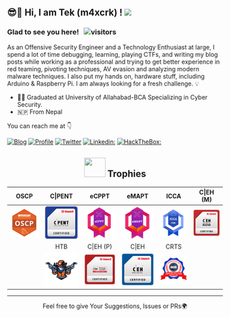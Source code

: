 <h2> 😎🤏 Hi,  I am Tek (m4xcrk) ! <img src="https://media.giphy.com/media/3XpvBjjMWtYYIOtOlp/giphy.gif" width="70"></h2>

### Glad to see you here! &nbsp; ![visitors](https://visitor-badge.laobi.icu/badge?page_id=m4xcrk)

As an Offensive Security Engineer and a Technology Enthusiast at large, I spend a lot of time debugging, learning, playing CTFs, and writing my blog posts while working as a professional and trying to get better experience in red teaming, pivoting techniques, AV evasion and analyzing modern malware techniques. I also put my hands on, hardware stuff, including Arduino & Raspberry Pi. I am always looking for a fresh challenge. 💡

<ul>
<li>👨‍🎓 Graduated at University of Allahabad-BCA Specializing in Cyber Security.</li>
<li>🇳🇵 From Nepal </li>
</ul>

You can reach me at 👇

[![Blog](https://img.shields.io/badge/Blog-21759B?style=for-the-badge&logo=ghost&logoColor=white)](https://m4xcrk.github.io/)
[![Profile](https://img.shields.io/badge/Website-38B2AC?style=for-the-badge&logo=webdriverio&logoColor=white)](https://m4xcrk.github.io/)
[![Twitter](https://img.shields.io/badge/twitter-1DA1F2?style=for-the-badge&logo=twitter&logoColor=white)](https://x.com/m4xcrk)
[![Linkedin:](https://img.shields.io/badge/linkedin-0A66C2?style=for-the-badge&logo=linkedin&logoColor=white)](https://www.linkedin.com/in/mounit/)
[![HackTheBox:](https://img.shields.io/badge/hackthebox-a3e54a?style=for-the-badge&logo=hackthebox&logoColor=black)](https://app.hackthebox.com/profile/581507)

<div align="center">
  
## <img src="https://media.giphy.com/media/YMwJF1OQAlbnf6HFjd/giphy.gif" width="50" height="45"> Trophies

| OSCP                                                                                                                       | C\|PENT                                                                                                                                                              | eCPPT                                                                                                                     | eMAPT                                                                                                                     | ICCA                                                                                                                     | C\|EH (M)                                                                                                                                                           | 
| :------------------------------------------------------------------------------------------------------------------------: | :------------------------------------------------------------------------------------------------------------------------------------------------------------------: | :------------------------------------------------------------------------------------------------------------------------:| :-----------------------------------------------------------------------------------------------------------------------: | :----------------------------------------------------------------------------------------------------------------------: | :-----------------------------------------------------------------------------------------------------------------------------------------------------------------: | 
| <a target="_blank" href="https://www.credential.net/d47f0b7b-cb87-4dc3-b4ea-498df7fa07aa"><img src="./OSCP.png"></a>   | <a target="_blank" href="https://aspen.eccouncil.org/VerifyBadge?type=certification&a=1LYwlgenuppwHx3d9nWh95L/4QUjz8OVxvqphb5dhWQ="><img src="./CPENT.png"></a>  | <a target="_blank" href="https://www.credential.net/15172f35-44b0-45c0-b9bc-ea122c51307f"><img src="./eCPPT.png"></a> | <a target="_blank" href="https://www.credential.net/3873ff06-43e5-4054-9c48-a0b2fc783685"><img src="./eMAPT.png"></a> | <a target="_blank" href="https://www.credential.net/7662e615-9dc2-41b1-8000-f213dfecc53d"><img src="./ICCA.png"></a> | <a target="_blank" href="https://aspen.eccouncil.org/VerifyBadge?type=certification&a=hrh5u5BN7tpBPrNa4iembY0FdEiqRbmviWUXqCxTbfg="><img src="./CEH-M.png"></a> | 
| | HTB                                                                                                 | C\|EH (P)                                                                                                                                                           | C\|EH                                                                                                                                                             | CRTS                                                                                                                     |
| | <a target="_blank" href="https://app.hackthebox.com/profile/550483"><img src="./dante.png"></a> | <a target="_blank" href="https://aspen.eccouncil.org/VerifyBadge?type=certification&a=qWH4heUqwAj7/QDQCz21ZSDsO+xmKYBm+w0HyMIFpB0="><img src="./CEH-P.png"></a> | <a target="_blank" href="https://aspen.eccouncil.org/VerifyBadge?type=certification&a=Dgy3jUvoy4X60j8c5XvsRKgtLu1zpcLcFnecYVwWLV8="><img src="./CEH.png"></a> | <a target="_blank" href="https://www.credential.net/c80568be-2b18-4dae-b9b9-ec743fe8e9a5"><img src="./CRTS.png"></a> |


---
  
Feel free to give Your Suggestions, Issues or PRs🌍

</div>
